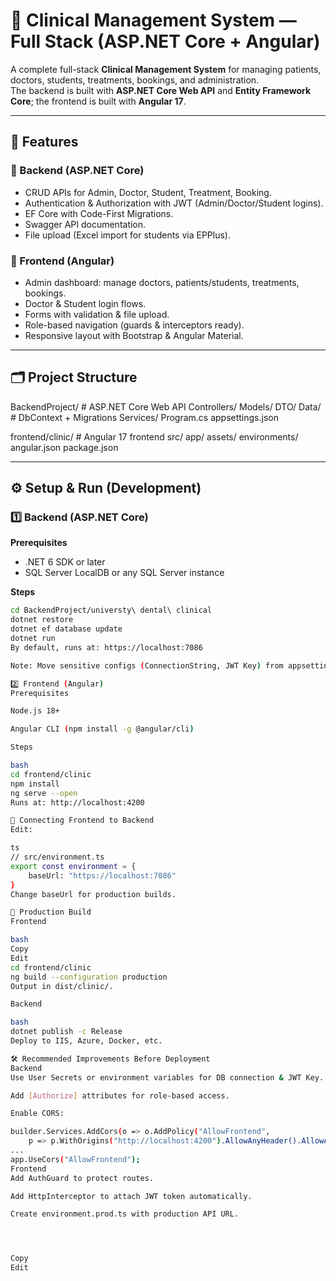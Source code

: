 # 🏥 Clinical Management System — Full Stack (ASP.NET Core + Angular)

A complete full-stack **Clinical Management System** for managing patients, doctors, students, treatments, bookings, and administration.  
The backend is built with **ASP.NET Core Web API** and **Entity Framework Core**; the frontend is built with **Angular 17**.

---

## 📌 Features
### 🔹 Backend (ASP.NET Core)
- CRUD APIs for Admin, Doctor, Student, Treatment, Booking.
- Authentication & Authorization with JWT (Admin/Doctor/Student logins).
- EF Core with Code-First Migrations.
- Swagger API documentation.
- File upload (Excel import for students via EPPlus).

### 🔹 Frontend (Angular)
- Admin dashboard: manage doctors, patients/students, treatments, bookings.
- Doctor & Student login flows.
- Forms with validation & file upload.
- Role-based navigation (guards & interceptors ready).
- Responsive layout with Bootstrap & Angular Material.

---

## 🗂 Project Structure
BackendProject/ # ASP.NET Core Web API
Controllers/
Models/
DTO/
Data/ # DbContext + Migrations
Services/
Program.cs
appsettings.json

frontend/clinic/ # Angular 17 frontend
src/
app/
assets/
environments/
angular.json
package.json


---

## ⚙️ Setup & Run (Development)

### 1️⃣ Backend (ASP.NET Core)
**Prerequisites**
- .NET 6 SDK or later
- SQL Server LocalDB or any SQL Server instance

**Steps**
```bash
cd BackendProject/universty\ dental\ clinical
dotnet restore
dotnet ef database update
dotnet run
By default, runs at: https://localhost:7086

Note: Move sensitive configs (ConnectionString, JWT Key) from appsettings.json to User Secrets.

2️⃣ Frontend (Angular)
Prerequisites

Node.js 18+

Angular CLI (npm install -g @angular/cli)

Steps

bash
cd frontend/clinic
npm install
ng serve --open
Runs at: http://localhost:4200

🔗 Connecting Frontend to Backend
Edit:

ts
// src/environment.ts
export const environment = {
    baseUrl: "https://localhost:7086"
}
Change baseUrl for production builds.

🚀 Production Build
Frontend

bash
Copy
Edit
cd frontend/clinic
ng build --configuration production
Output in dist/clinic/.

Backend

bash
dotnet publish -c Release
Deploy to IIS, Azure, Docker, etc.

🛠 Recommended Improvements Before Deployment
Backend
Use User Secrets or environment variables for DB connection & JWT Key.

Add [Authorize] attributes for role-based access.

Enable CORS:

builder.Services.AddCors(o => o.AddPolicy("AllowFrontend",
    p => p.WithOrigins("http://localhost:4200").AllowAnyHeader().AllowAnyMethod()));
...
app.UseCors("AllowFrontend");
Frontend
Add AuthGuard to protect routes.

Add HttpInterceptor to attach JWT token automatically.

Create environment.prod.ts with production API URL.




Copy
Edit
